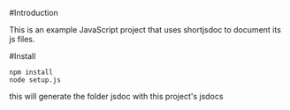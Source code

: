 #Introduction

This is an example JavaScript project that uses shortjsdoc to document its js files. 

#Install

    npm install
    node setup.js
    
this will generate the folder jsdoc with this project's jsdocs